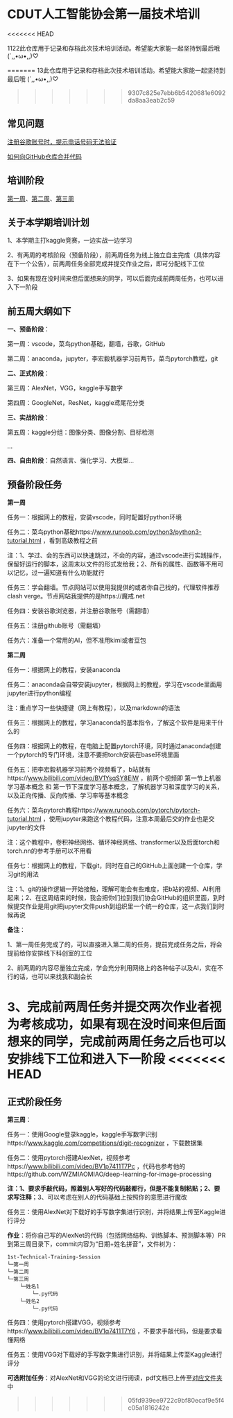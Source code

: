 # CDUT人工智能协会第一届技术培训

<<<<<<< HEAD

1122此仓库用于记录和存档此次技术培训活动。希望能大家能一起坚持到最后哦 (´,,•ω•,,)♡

=======
13此仓库用于记录和存档此次技术培训活动。希望能大家能一起坚持到最后哦 (´,,•ω•,,)♡
>>>>>>> 9307c825e7ebb6b5420681e6092da8aa3eab2c59

## 常见问题

[注册谷歌账号时，提示电话号码无法验证](./常见问题/注册谷歌账号时，提示电话号码无法验证.md)

[如何向GitHub仓库合并代码](./第二周/README.md)

## 培训阶段

[第一周](./第一周/)、[第二周](./第二周/)、[第三周](./第三周/)

## 关于本学期培训计划

1、本学期主打kaggle竞赛，一边实战一边学习

2、有两周的考核阶段（预备阶段），前两周任务为线上独立自主完成（具体内容在下一个公告），前两周任务全部完成并提交作业之后，即可分配线下工位

3、如果有现在没时间来但后面想来的同学，可以后面完成前两周任务，也可以进入下一阶段

## 前五周大纲如下

**一、预备阶段**：

第一周：vscode，菜鸟python基础，翻墙，谷歌，GitHub

第二周：anaconda，jupyter，李宏毅机器学习前两节，菜鸟pytorch教程，git

**二、正式阶段**：

第三周：AlexNet，VGG，kaggle手写数字

第四周：GoogleNet，ResNet，kaggle鸢尾花分类

**三、实战阶段**：

第五周：kaggle分组：图像分类、图像分割、目标检测

…

**四、自由阶段**：自然语言、强化学习、大模型…

## 预备阶段任务

**第一周**

任务一：根据网上的教程，安装vscode，同时配置好python环境

任务二：菜鸟python基础https://www.runoob.com/python3/python3-tutorial.html ，看到高级教程之前

注：1、学过、会的东西可以快速跳过，不会的内容，通过vscode进行实践操作，保留好运行的脚本，这周末以文件的形式发给我；2、所有的属性、函数等不用可以记忆，过一遍知道有什么功能就行

任务三：学会翻墙。节点网站可以使用我提供的或者你自己找的，代理软件推荐clash verge。节点网站我提供的是https://魔戒.net

任务四：安装谷歌浏览器，并注册谷歌账号（需翻墙）

任务五：注册github账号（需翻墙）

任务六：准备一个常用的AI，但不准用kimi或者豆包

**第二周**

任务一：根据网上的教程，安装anaconda

任务二：anaconda会自带安装jupyter，根据网上的教程，学习在vscode里面用jupyter进行python编程

注：重点学习一些快捷键（网上有教程），以及markdown的语法

任务三：根据网上的教程，学习anaconda的基本指令，了解这个软件是用来干什么的

任务四：根据网上的教程，在电脑上配置pytorch环境，同时通过anaconda创建一个pytorch的专门环境，注意不要把torch安装在base环境里面

任务五：把李宏毅机器学习前两个视频看了，b站就有https://www.bilibili.com/video/BV1YsqSY8EiW ，前两个视频即 第一节上机器学习基本概念 和 第一节下深度学习基本概念，了解机器学习和深度学习的关系，以及正向传播、反向传播、学习率等基本概念

任务六：菜鸟pytorch教程https://www.runoob.com/pytorch/pytorch-tutorial.html ，使用jupyter来跑这个教程代码，注意本周最后交的作业也是交jupyter的文件

注：这个教程中，卷积神经网络、循环神经网络、transformer以及后面torch和torch.nn的参考手册可以不用看

任务七：根据网上的教程，下载git，同时在自己的GitHub上面创建一个仓库，学习git的用法

注：1、git的操作逻辑一开始接触，理解可能会有些难度，把b站的视频、AI利用起来；2、在这周结束的时候，我会把你们拉到我们协会GitHub的组织里面，到时候提交作业是用git把jupyter文件push到组织里一个统一的仓库，这一点我们到时候再说

**备注**：

1、第一周任务完成了的，可以直接进入第二周的任务，提前完成任务之后，将会提前给你安排线下科创室的工位

2、前两周的内容尽量独立完成，学会充分利用网络上的各种帖子以及AI，实在不行的话，也可以来找我和副会长

3、完成前两周任务并提交两次作业者视为考核成功，如果有现在没时间来但后面想来的同学，完成前两周任务之后也可以安排线下工位和进入下一阶段
<<<<<<< HEAD
=======

## 正式阶段任务

**第三周**：

任务一：使用Google登录kaggle，kaggle手写数字识别https://www.kaggle.com/competitions/digit-recognizer ，下载数据集

任务二：使用pytorch搭建AlexNet，视频参考https://www.bilibili.com/video/BV1p7411T7Pc ，代码也参考他的https://github.com/WZMIAOMIAO/deep-learning-for-image-processing

**注：1、要求手敲代码，照着别人写好的代码敲都行，但是不能复制粘贴；2、要求写注释**；3、可以考虑在别人的代码基础上按照你的意愿进行魔改

任务三：使用AlexNet对下载好的手写数字集进行识别，并将结果上传至Kaggle进行评分

**作业**：将你自己写的AlexNet的代码（包括网络结构、训练脚本、预测脚本等）PR到第三周目录下，commit内容为“日期+姓名拼音”，文件树为：

```
1st-Technical-Training-Session
└─第一周
└─第二周
└─第三周
    └─姓名1
        └─.py代码
    └─姓名2
        └─.py代码
```

任务四：使用pytorch搭建VGG，视频参考https://www.bilibili.com/video/BV1q7411T7Y6 ，不要求手敲代码，但是要求看懂网络

任务五：使用VGG对下载好的手写数字集进行识别，并将结果上传至Kaggle进行评分

**可选附加任务**：对AlexNet和VGG的论文进行阅读，pdf文档已上传至[对应文件夹](./第三周/)中
>>>>>>> 05fd939ee9722c9bf80ecaf9e5f4c05a1816242e
